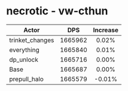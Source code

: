 # necrotic - vw-cthun
| Actor | DPS | Increase |
|---|:---:|:---:|
|trinket_changes|1665962|0.02%|
|everything|1665840|0.01%|
|dp_unlock|1665716|0.00%|
|Base|1665687|0.00%|
|prepull_halo|1665579|-0.01%|
